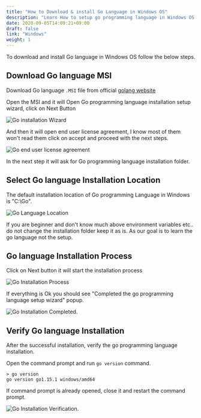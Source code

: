 ```yaml
---
title: "How to Download & install Go Language in Windows OS"
description: "Learn How to setup go programming language in Windows OS Environment"
date: 2020-09-05T14:09:21+09:00
draft: false
link: "Windows"
weight: 1
---
```


To download and install Go language in Windows OS follow the below steps.

## Download Go language MSI

Download Go language `.MSI` file from official [golang website](https://golang.org/dl/go1.15.1.windows-amd64.msi)

Open the MSI and it will Open Go programming language installation setup wizard, click on Next Button

![Go installation Wizard](/images/install/goInstall1.PNG)

And then it will open end user license agreement, I know most of them won't read them click on accept and proceed with the next steps.

![Go end user license agreement](/images/install/goInstall2.PNG)

In the next step it will ask for Go programming language installation folder.

## Select Go language Installation Location

The default installation location of Go programming Language in Windows is "C:\Go".

![Go Language Location](/images/install/goinstalllocation.PNG)

If you are beginner and don't know much above environment variables etc.. do not change the installation folder keep it as is. As our goal is to learn the go language not the setup.

## Go language Installation Process

Click on Next button it will start the installation process 

![Go Installation Process](/images/install/golanginstallprocess.PNG)

If everything is Ok you should see "Completed the go programming language setup wizard" popup. 

![Go Installation Completed](/images/install/golanginstallFinish.PNG).

## Verify Go language Installation

After the successful installation, verify the go programming language installation.

Open the command prompt and run `go version` command.

```
> go version
go version go1.15.1 windows/amd64
```

If command prompt is already opened, close it and restart the command prompt.

![Go Installation Verification](/images/install/goVerify.PNG).
